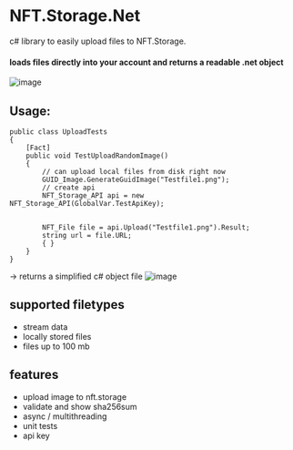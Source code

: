 # NFT.Storage.Net
c# library to easily upload files to NFT.Storage.

#### loads files directly into your account and returns a readable .net object
![image](https://user-images.githubusercontent.com/117320700/203649841-7abd43d6-4c4a-44be-abdc-ddf5ae5ecc0e.png)
## Usage:
```
public class UploadTests
{
    [Fact]
    public void TestUploadRandomImage()
    {   
        // can upload local files from disk right now
        GUID_Image.GenerateGuidImage("Testfile1.png");
        // create api
        NFT_Storage_API api = new NFT_Storage_API(GlobalVar.TestApiKey);
        
        
        NFT_File file = api.Upload("Testfile1.png").Result;
        string url = file.URL;
        { }
    }
}
```
-> returns a simplified c# object file
![image](https://user-images.githubusercontent.com/117320700/203652251-68b6fdd9-ed73-4e2d-82d4-c2542629ecd6.png)


## supported filetypes
- stream data
- locally stored files
- files up to 100 mb

## features
- upload image to nft.storage
- validate and show sha256sum
- async / multithreading
- unit tests
- api key

